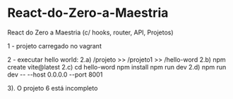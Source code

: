 # React-do-Zero-a-Maestria
React do Zero a Maestria (c/ hooks, router, API, Projetos)

1 - projeto carregado no vagrant

2 - executar hello world:
  2.a) /projeto >> /projeto1 >> /hello-word 
  2.b) npm create vite@latest
  2.c) cd hello-word
       npm install
       npm run dev
  2.d) npm run dev -- --host 0.0.0.0 --port 8001

3). O projeto 6 está incompleto
